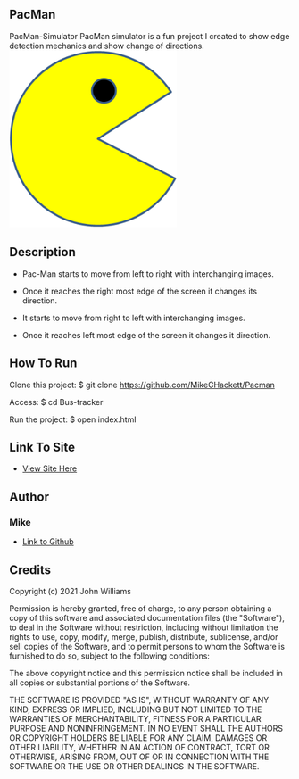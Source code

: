## PacMan



 PacMan-Simulator
PacMan simulator is a fun project I created to show edge detection mechanics and show change of directions.
<img src= "PacMan1.png" width= '300'/>




## Description
 - Pac-Man starts to move from left to right with interchanging images.

 - Once it reaches the right most edge of the screen it changes its direction.

 - It starts to move from right to left with interchanging images.

 - Once it reaches left most edge of the screen it changes it direction.


## How To Run
Clone this project:
$ git clone https://github.com/MikeCHackett/Pacman

Access:
$ cd Bus-tracker

Run the project:
$ open index.html


 
## Link To Site
- [View Site Here](https://mikechackett.github.io/Pacman/)


## Author
### Mike 
- [Link to Github](https://github.com/MikeCHackett)

## Credits
Copyright (c) 2021 John Williams

Permission is hereby granted, free of charge, to any person obtaining a copy of this software and associated documentation files (the "Software"), to deal in the Software without restriction, including without limitation the rights to use, copy, modify, merge, publish, distribute, sublicense, and/or sell copies of the Software, and to permit persons to whom the Software is furnished to do so, subject to the following conditions:

The above copyright notice and this permission notice shall be included in all copies or substantial portions of the Software.

THE SOFTWARE IS PROVIDED "AS IS", WITHOUT WARRANTY OF ANY KIND, EXPRESS OR IMPLIED, INCLUDING BUT NOT LIMITED TO THE WARRANTIES OF MERCHANTABILITY, FITNESS FOR A PARTICULAR PURPOSE AND NONINFRINGEMENT. IN NO EVENT SHALL THE AUTHORS OR COPYRIGHT HOLDERS BE LIABLE FOR ANY CLAIM, DAMAGES OR OTHER LIABILITY, WHETHER IN AN ACTION OF CONTRACT, TORT OR OTHERWISE, ARISING FROM, OUT OF OR IN CONNECTION WITH THE SOFTWARE OR THE USE OR OTHER DEALINGS IN THE SOFTWARE.
